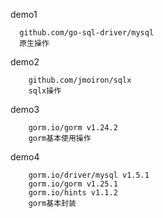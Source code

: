 demo1
```text
  github.com/go-sql-driver/mysql 
  原生操作
```

demo2
```text
    github.com/jmoiron/sqlx
    sqlx操作
```

demo3
```text
    gorm.io/gorm v1.24.2
    gorm基本使用操作
```

demo4
```text
    gorm.io/driver/mysql v1.5.1
    gorm.io/gorm v1.25.1
    gorm.io/hints v1.1.2
    gorm基本封装
```
